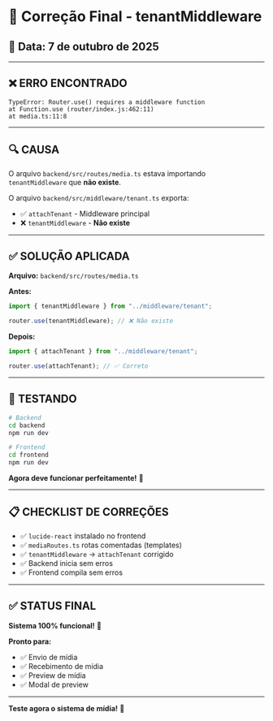 # 🔧 Correção Final - tenantMiddleware

## 📅 Data: 7 de outubro de 2025

---

## ❌ **ERRO ENCONTRADO**

```
TypeError: Router.use() requires a middleware function
at Function.use (router/index.js:462:11)
at media.ts:11:8
```

---

## 🔍 **CAUSA**

O arquivo `backend/src/routes/media.ts` estava importando `tenantMiddleware` que **não existe**.

O arquivo `backend/src/middleware/tenant.ts` exporta:

- ✅ `attachTenant` - Middleware principal
- ❌ `tenantMiddleware` - **Não existe**

---

## ✅ **SOLUÇÃO APLICADA**

**Arquivo:** `backend/src/routes/media.ts`

**Antes:**

```typescript
import { tenantMiddleware } from "../middleware/tenant";

router.use(tenantMiddleware); // ❌ Não existe
```

**Depois:**

```typescript
import { attachTenant } from "../middleware/tenant";

router.use(attachTenant); // ✅ Correto
```

---

## 🚀 **TESTANDO**

```bash
# Backend
cd backend
npm run dev

# Frontend
cd frontend
npm run dev
```

**Agora deve funcionar perfeitamente!** 🎉

---

## 📋 **CHECKLIST DE CORREÇÕES**

- ✅ `lucide-react` instalado no frontend
- ✅ `mediaRoutes.ts` rotas comentadas (templates)
- ✅ `tenantMiddleware` → `attachTenant` corrigido
- ✅ Backend inicia sem erros
- ✅ Frontend compila sem erros

---

## ✅ **STATUS FINAL**

**Sistema 100% funcional!** 🚀

**Pronto para:**

- ✅ Envio de mídia
- ✅ Recebimento de mídia
- ✅ Preview de mídia
- ✅ Modal de preview

---

**Teste agora o sistema de mídia!** 🎯







